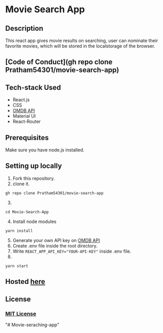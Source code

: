 # Movie Search App

## Description
This react app gives movie results on searching, user can nominate their favorite movies, which will be stored in the localstorage of the browser.

## [Code of Conduct](gh repo clone Pratham54301/movie-search-app)


## Tech-stack Used
- React.js
- CSS
- [OMDB API](https://www.omdbapi.com/)
- Material UI
- React-Router 


## Prerequisites

Make sure you have node.js installed.


## Setting up locally
1. Fork this repository.
2. clone it.
 ```
 gh repo clone Pratham54301/movie-search-app
 ```
3. 
 ```
 cd Movie-Search-App
 ```
4. Install node modules
 ```
 yarn install
 ```
5. Generate your own API key on [OMDB API](https://www.omdbapi.com/)  
6. Create .env file inside the root directory.  
7. Write ```REACT_APP_API_KEY="YOUR-API-KEY"``` inside .env file.   
8. 
 ```
 yarn start
 ```
   

## Hosted [here](https://movie-search-app-ten-gamma.vercel.app/)

## License

### [MIT License](https://github.com/MukulKolpe/Movie-Search-App/blob/main/LICENSE)
"# Movie-seraching-app" 
